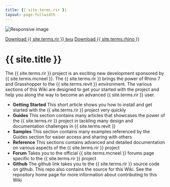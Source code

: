 ```yaml
---
title: {{ site.terms.rir }}
layout: page-fullwidth
---
```


<!-- intro video -->
<img src="https://via.placeholder.com/1024x600.png?text=Intro+Video" class="img-fluid" alt="Responsive image">

<!-- download links -->
<a type="button" class="btn btn-dark" href="{{ site.versions.beta.rir_download }}" target="_blank">Download {{ site.terms.rir }} <small>Beta</small></a>
<a type="button" class="btn btn-dark" href="{{ site.versions.beta.rhino_download }}" target="_blank">Download {{ site.terms.rhino }}</a>

# {{ site.title }}

The {{ site.terms.rir }} project is an exciting new development sponsored by {{ site.terms.mcneel }}. The {{ site.terms.rir }} brings the power of Rhino 7 and Grasshopper to the {{ site.terms.revit }} environment. The various sections of this Wiki are designed to get your started with the project and help you along the way to become an advanced {{ site.terms.rir }} user.

- **Getting Started** This short article shows you how to install and get started with the {{ site.terms.rir }} project very quickly
- **Guides** This section contains many articles that showcases the power of the {{ site.terms.rir }} project in tackling many design and documentation challenges in {{ site.terms.revit }}
- **Samples** This section contains many examples referenced by the Guides section for eaiser access and sharing with others
- **Reference** This sections contains advanced and detailed documentation on various aspects of the {{ site.terms.rir }} project
- **Forum** Takes you to the official {{ site.terms.mcneel }} forums page specific to the {{ site.terms.rir }} project
- **Github** The github link takes you to the {{ site.terms.rir }} source code on github. This repo also contains the source for this Wiki. See the repository home page for more information about contributing to this Wiki

